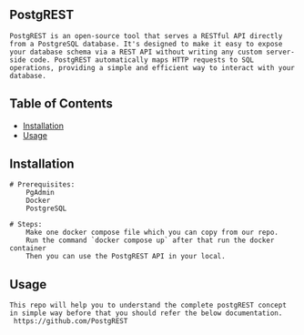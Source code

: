 ## PostgREST
    PostgREST is an open-source tool that serves a RESTful API directly from a PostgreSQL database. It's designed to make it easy to expose your database schema via a REST API without writing any custom server-side code. PostgREST automatically maps HTTP requests to SQL operations, providing a simple and efficient way to interact with your database.

## Table of Contents

- [Installation](#installation)
- [Usage](#usage)

## Installation
    # Prerequisites:
        PgAdmin
        Docker
        PostgreSQL
    
    # Steps:
        Make one docker compose file which you can copy from our repo.
        Run the command `docker compose up` after that run the docker container
        Then you can use the PostgREST API in your local.
    
## Usage
    This repo will help you to understand the complete postgREST concept in simple way before that you should refer the below documentation.
     https://github.com/PostgREST
    